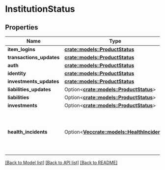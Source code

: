 # InstitutionStatus

## Properties

Name | Type | Description | Notes
------------ | ------------- | ------------- | -------------
**item_logins** | [**crate::models::ProductStatus**](ProductStatus.md) |  | 
**transactions_updates** | [**crate::models::ProductStatus**](ProductStatus.md) |  | 
**auth** | [**crate::models::ProductStatus**](ProductStatus.md) |  | 
**identity** | [**crate::models::ProductStatus**](ProductStatus.md) |  | 
**investments_updates** | [**crate::models::ProductStatus**](ProductStatus.md) |  | 
**liabilities_updates** | Option<[**crate::models::ProductStatus**](ProductStatus.md)> |  | [optional]
**liabilities** | Option<[**crate::models::ProductStatus**](ProductStatus.md)> |  | [optional]
**investments** | Option<[**crate::models::ProductStatus**](ProductStatus.md)> |  | [optional]
**health_incidents** | Option<[**Vec<crate::models::HealthIncident>**](HealthIncident.md)> | Details of recent health incidents associated with the institution. | [optional]

[[Back to Model list]](../README.md#documentation-for-models) [[Back to API list]](../README.md#documentation-for-api-endpoints) [[Back to README]](../README.md)


